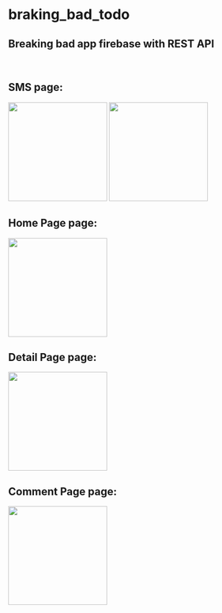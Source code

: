 # braking_bad_todo

<h2> Breaking bad app firebase with REST API </h2>
<br>
<h2> SMS page: </h2>
<a href="https://user-images.githubusercontent.com/85457481/139278096-087abd89-3d6f-41d1-8dfc-ad0c85744e07.jpg"><img src="https://user-images.githubusercontent.com/85457481/139278096-087abd89-3d6f-41d1-8dfc-ad0c85744e07.jpg" width="200" border="0"></a>
<a href="https://user-images.githubusercontent.com/85457481/139278082-997f2d1a-cbb5-4eed-9c2c-8333a373d589.jpg"><img src="https://user-images.githubusercontent.com/85457481/139278082-997f2d1a-cbb5-4eed-9c2c-8333a373d589.jpg" width="200" border="0"></a>
<br>
<h2> Home Page page: </h2>
<a href="https://user-images.githubusercontent.com/85457481/139278119-642d36e6-a080-44d7-a2d8-c8a4dadb518a.jpg"><img src="https://user-images.githubusercontent.com/85457481/139278119-642d36e6-a080-44d7-a2d8-c8a4dadb518a.jpg" width="200" border="0"></a>
<br>
<h2> Detail Page page: </h2>
<a href="https://user-images.githubusercontent.com/85457481/139278174-b5c10a9e-d830-47b6-9c0d-5c55fdd92892.jpg"><img src="https://user-images.githubusercontent.com/85457481/139278174-b5c10a9e-d830-47b6-9c0d-5c55fdd92892.jpg" width="200" border="0"></a>
<br>
<h2> Comment Page page: </h2>
<a href="https://user-images.githubusercontent.com/85457481/139278075-e29da9e9-6c2c-4b28-96ec-b5b9e7560ad9.jpg"><img src="https://user-images.githubusercontent.com/85457481/139278075-e29da9e9-6c2c-4b28-96ec-b5b9e7560ad9.jpg" width="200" border="0"></a>
